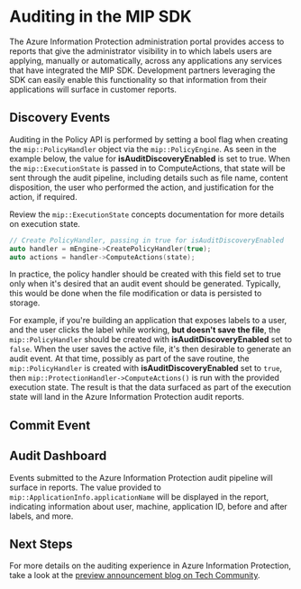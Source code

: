 # Auditing in the MIP SDK

The Azure Information Protection administration portal provides access to reports that give the administrator visibility in to which labels users are applying, manually or automatically, across any applications any services that have integrated the MIP SDK. Development partners leveraging the SDK can easily enable this functionality so that information from their applications will surface in customer reports.

## Discovery Events

Auditing in the Policy API is performed by setting a bool flag when creating the `mip::PolicyHandler` object via the `mip::PolicyEngine`. As seen in the example below, the value for **isAuditDiscoveryEnabled** is set to true. When the `mip::ExecutionState` is passed in to ComputeActions, that state will be sent through the audit pipeline, including details such as file name, content disposition, the user who performed the action, and justification for the action, if required.  

Review the `mip::ExecutionState` concepts documentation for more details on execution state.

```cpp
// Create PolicyHandler, passing in true for isAuditDiscoveryEnabled
auto handler = mEngine->CreatePolicyHandler(true);
auto actions = handler->ComputeActions(state);
```

In practice, the policy handler should be created with this field set to true only when it's desired that an audit event should be generated. Typically, this would be done when the file modification or data is persisted to storage.

For example, if you're building an application that exposes labels to a user, and the user clicks the label while working, **but doesn't save the file**, the `mip::PolicyHandler` should be created with **isAuditDiscoveryEnabled** set to `false`. When the user saves the active file, it's then desirable to generate an audit event. At that time, possibly as part of the save routine, the `mip::PolicyHandler` is created with **isAuditDiscoveryEnabled** set to `true`, then `mip::ProtectionHandler->ComputeActions()` is run with the provided execution state. The result is that the data surfaced as part of the execution state will land in the Azure Information Protection audit reports.

## Commit Event



## Audit Dashboard

Events submitted to the Azure Information Protection audit pipeline will surface in reports. The value provided to `mip::ApplicationInfo.applicationName` will be displayed in the report, indicating information about user, machine, application ID, before and after labels, and more. 

## Next Steps

For more details on the auditing experience in Azure Information Protection, take a look at the [preview announcement blog on Tech Community](https://techcommunity.microsoft.com/t5/Azure-Information-Protection/Data-discovery-reporting-and-analytics-for-all-your-data-with/ba-p/253854).
